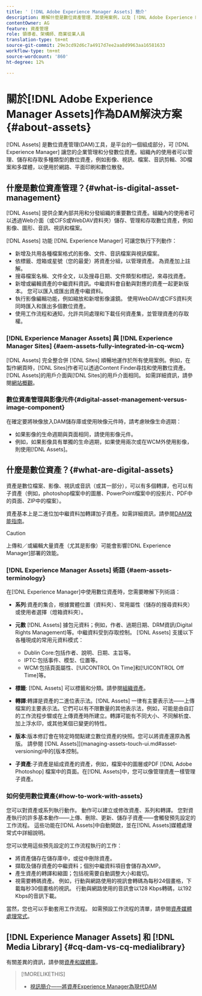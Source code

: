 ```yaml
---
title: ' [!DNL Adobe Experience Manager Assets] 簡介'
description: 瞭解什麼是數位資產管理、其使用案例，以及 [!DNL Adobe Experience Manager Asset] 產品。
contentOwner: AG
feature: 資產管理
role: 領導者、架構師、商業從業人員
translation-type: tm+mt
source-git-commit: 29e3cd92d6c7a4917d7ee2aa8d9963aa16581633
workflow-type: tm+mt
source-wordcount: '860'
ht-degree: 12%

---
```



# 關於[!DNL Adobe Experience Manager Assets]作為DAM解決方案{#about-assets}

[!DNL Assets] 是數位資產管理(DAM)工具，是平台的一個組成部分，可 [!DNL Experience Manager] 讓您的企業管理和分發數位資產。組織內的使用者可以管理、儲存和存取多種類型的數位資產，例如影像、視訊、檔案、音訊剪輯、3D檔案和多媒體，以便用於網路、平面印刷和數位散發。

## 什麼是數位資產管理？{#what-is-digital-asset-management}

[!DNL Assets] 提供企業內部共用和分發組織的重要數位資產。組織內的使用者可以透過Web介面（或CIFS或WebDAV資料夾）儲存、管理和存取數位資產，例如影像、圖形、音訊、視訊和檔案。

[!DNL Assets] 功能 [!DNL Experience Manager] 可讓您執行下列動作：

* 新增及共用各種檔案格式的影像、文件、音訊檔案與視訊檔案。
* 依標籤、燈箱或星號（您的最愛）將資產分組，以管理資產。 為資產加上註解。
* 搜尋檔案名稱、文件全文，以及搜尋日期、文件類型和標記，來尋找資產。
* 新增或編輯資產的中繼資料資訊。中繼資料會自動與對應的資產一起更新版本。 您可以匯入或匯出資產中繼資料。
* 執行影像編輯功能，例如縮放和新增影像濾鏡。 使用WebDAV或CIFS資料夾同時匯入和匯出多個數位資產。
* 使用工作流程和通知，允許共同處理和下載任何資產集，並管理資產的存取權。

### [!DNL Experience Manager Assets] 與  [!DNL Experience Manager Sites] {#aem-assets-fully-integrated-in-cq-wcm}

[!DNL Assets] 完全整合併 [!DNL Sites] 順暢地運作於所有使用案例。例如，在製作網頁時，[!DNL Sites]作者可以透過Content Finder尋找和使用數位資產。 [!DNL Assets]的用戶介面與[!DNL Sites]的用戶介面相同。 如需詳細資訊，請參閱[網站概觀](/help/sites-authoring/qg-page-authoring.md)。

<!-- TBD: Update image for branding 

![screen_shot_2012-04-17at15946pm](assets/screen_shot_2012-04-17at15946pm.png) ![screen_shot_2012-04-17at20100pm](assets/screen_shot_2012-04-17at20100pm.png)

Assets managed within [!DNL Experience Manager] DAM can then be accessed via the content finder of WCM:

![screen_shot_2012-04-17at20214pm](assets/screen_shot_2012-04-17at20214pm.png) -->

### 數位資產管理與影像元件{#digital-asset-management-versus-image-component}

在確定要將映像放入DAM儲存庫或使用映像元件時，請考慮映像生命週期：

* 如果影像的生命週期與頁面相同，請使用影像元件。
* 例如，如果影像具有單獨的生命週期，如果使用兩次或在WCM外使用影像，則使用[!DNL Assets]。

## 什麼是數位資產？{#what-are-digital-assets}

資產是數位檔案、影像、視訊或音訊（或其一部分），可以有多個轉譯，也可以有子資產（例如，photoshop檔案中的圖層、PowerPoint檔案中的投影片、PDF中的頁面、ZIP中的檔案）。

資產基本上是二進位加中繼資料加轉譯加子資產。如需詳細資訊，請參閱[DAM效能指南](/help/sites-deploying/assets-performance-sizing.md)。

>[!CAUTION]
>
>上傳和／或編輯大量資產（尤其是影像）可能會影響[!DNL Experience Manager]部署的效能。

### [!DNL Experience Manager Assets] 術語  {#aem-assets-terminology}

在[!DNL Experience Manager]中使用數位資產時，您需要瞭解下列術語：

* **系列**:資產的集合，根據實體位置（資料夾）、常用屬性（儲存的搜尋資料夾）或使用者選擇（燈箱資料夾）。

* **元數** [!DNL Assets] 據包元資料；例如，作者、過期日期、DRM資訊(Digital Rights Management)等。中繼資料受到存取控制。 [!DNL Assets] 支援以下各種現成的常用元資料模式：

   * Dublin Core:包括作者、說明、日期、主旨等。
   * IPTC:包括事件、模型、位置等。
   * WCM:包括頁面屬性、[!UICONTROL On Time]和[!UICONTROL Off Time]等。

* **標籤**: [!DNL Assets] 可以標籤和分類。請參閱[組織資產](/help/assets/organize-assets.md)。

* **轉譯**:轉譯是資產的二進位表示法。[!DNL Assets] 一律有主要表示法——上傳檔案的主要表示法。它們可以有不限數量的其他表示法，例如，可能是由自訂的工作流程步驟或在上傳資產時所建立。轉譯可能有不同大小、不同解析度、加上浮水印，或其他某個已變更的特性。

* **版本**:版本修訂會在特定時間點建立數位資產的快照。您可以將資產還原為舊版。 請參閱 [!DNL Assets]](managing-assets-touch-ui.md#asset-versioning)中的[版本控制。

* **子資產**:子資產是組成資產的資產，例如，檔案中的圖層或PDF [!DNL Adobe Photoshop] 檔案中的頁面。在[!DNL Assets]中，您可以像管理資產一樣管理子資產。

### 如何使用數位資產{#how-to-work-with-assets}

您可以對資產或系列執行動作。 動作可以建立或修改資產、系列和轉譯。 您對資產執行的許多基本動作——上傳、刪除、更新、儲存子資產——會觸發預先設定的工作流程。 這些功能在[!DNL Assets]中自動開啟，並在[!DNL Assets]媒體處理常式中詳細說明。

您可以使用這些預先設定的工作流程執行的工作：

* 將資產儲存在儲存庫中，或從中刪除資產。
* 擷取及儲存資產的中繼資料；個別中繼資料項目會儲存為XMP。
* 產生資產的轉譯和縮圖；包括視需要自動調整大小和裁切。
* 視需要轉碼資產。 例如，行動與網路使用的視訊會轉碼為每秒24個畫格，下載每秒30個畫格的視訊。 行動與網路使用的音訊會以128 Kbps轉碼，以192 Kbps的音訊下載。

當然，您也可以手動套用工作流程。 如需預設工作流程的清單，請參閱[資產媒體處理常式](media-handlers.md)。

## [!DNL Experience Manager Assets] 和  [!DNL Media Library] {#cq-dam-vs-cq-medialibrary}

有關差異的資訊，請參閱[資產和媒體庫](medialibrary.md)。

>[!MORELIKETHIS]
>
>* [視訊簡介——將資產Experience Manager為現代DAM](https://www.youtube.com/watch?v=PBwQqZgC-yo)


